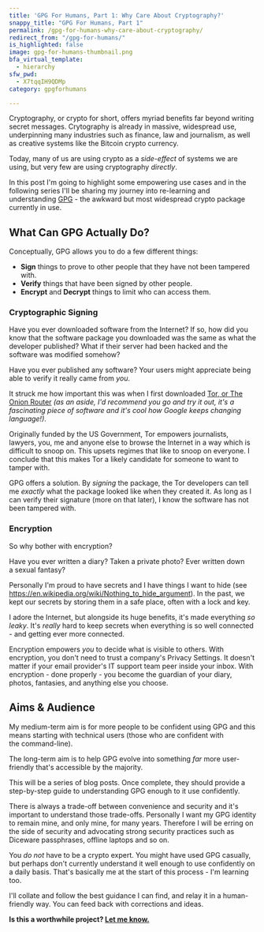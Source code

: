 ```yaml
---
title: 'GPG For Humans, Part 1: Why Care About Cryptography?'
snappy_title: "GPG For Humans, Part 1"
permalink: /gpg-for-humans-why-care-about-cryptography/
redirect_from: "/gpg-for-humans/"
is_highlighted: false
image: gpg-for-humans-thumbnail.png
bfa_virtual_template:
  - hierarchy
sfw_pwd:
  - X7tqqIH9QDMp
category: gpgforhumans

---
```

Cryptography, or crypto for short, offers myriad benefits far beyond writing secret messages. Crytography is already in massive, widespread use, underpinning many industries such as finance, law and journalism, as well as creative systems like the Bitcoin crypto currency.

Today, many of us are using crypto as a *side-effect* of systems we are using, but very few are using cryptography *directly*.

In this post I'm going to highlight some empowering use cases and in the following series I'll be sharing my journey into re-learning and understanding <a href="https://www.gnupg.org/" target="_blank">GPG</a> - the awkward but most widespread crypto package currently in use.

## What Can GPG Actually Do?

Conceptually, GPG allows you to do a few different things:

  * **Sign** things to prove to other people that they have not been tampered with.
  * **Verify** things that have been signed by other people.
  * **Encrypt** and **Decrypt** things to limit who can access them.

### Cryptographic Signing

Have you ever downloaded software from the Internet? If so, how did you know that the software package you downloaded was the same as what the developer published? What if their server had been hacked and the software was modified somehow?

Have you ever published any software? Your users might appreciate being able to verify it really came from *you*.

It struck me how important this was when I first downloaded <a title="Tor Project" href="https://www.torproject.org/" target="_blank">Tor, or The Onion Router</a> *(as an aside, I'd recommend you go and try it out, it's a fascinating piece of software and it's cool how Google keeps changing language!)*.

Originally funded by the US Government, Tor empowers journalists, lawyers, you, me and anyone else to browse the Internet in a way which is difficult to snoop on. This upsets regimes that like to snoop on everyone. I conclude that this makes Tor a likely candidate for someone to want to tamper with.

GPG offers a solution. By *signing* the package, the Tor developers can tell me *exactly* what the package looked like when they created it. As long as I can verify their signature (more on that later), I know the software has not been tampered with.

### Encryption

So why bother with encryption?

Have you ever written a diary? Taken a private photo? Ever written down a sexual fantasy?

Personally I'm proud to have secrets and I have things I want to hide (see <a href="https://en.wikipedia.org/wiki/Nothing_to_hide_argument" target="_blank">https://en.wikipedia.org/wiki/Nothing_to_hide_argument</a>). In the past, we kept our secrets by storing them in a safe place, often with a lock and key.

I adore the Internet, but alongside its huge benefits, it's made everything *so leaky*. It's *really* hard to keep secrets when everything is so well connected - and getting ever more connected.

Encryption empowers *you* to decide what is visible to others. With encryption, you don't need to trust a company's Privacy Settings. It doesn't matter if your email provider's IT support team peer inside your inbox. With encryption - done properly - you become the guardian of your diary, photos, fantasies, and anything else you choose.

## Aims & Audience

My medium-term aim is for more people to be confident using GPG and this means starting with technical users (those who are confident with the command-line).

The long-term aim is to help GPG evolve into something *far* more user-friendly that's accessible by the majority.

This will be a series of blog posts. Once complete, they should provide a step-by-step guide to understanding GPG enough to it use confidently.

There is always a trade-off between convenience and security and it's important to understand those trade-offs. Personally I want my GPG identity to remain mine, and only mine, for many years. Therefore I will be erring on the side of security and advocating strong security practices such as Diceware passphrases, offline laptops and so on.

You *do not* have to be a crypto expert. You might have used GPG casually, but perhaps don't currently understand it well enough to use confidently on a daily basis. That's basically me at the start of this process - I'm learning too.

I'll collate and follow the best guidance I can find, and relay it in a human-friendly way. You can feed back with corrections and ideas.

**Is this a worthwhile project? [Let me know.][1]**

 [1]: https://paulfurley.com/contact/ "Contact"
